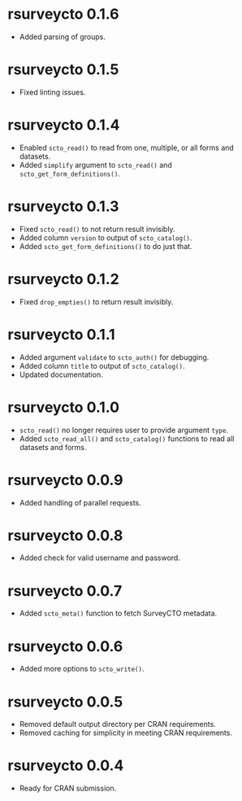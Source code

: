 # rsurveycto 0.1.6
* Added parsing of groups.

# rsurveycto 0.1.5
* Fixed linting issues.

# rsurveycto 0.1.4
* Enabled `scto_read()` to read from one, multiple, or all forms and datasets.
* Added `simplify` argument to `scto_read()` and `scto_get_form_definitions()`.

# rsurveycto 0.1.3
* Fixed `scto_read()` to not return result invisibly.
* Added column `version` to output of `scto_catalog()`.
* Added `scto_get_form_definitions()` to do just that.

# rsurveycto 0.1.2
* Fixed `drop_empties()` to return result invisibly.

# rsurveycto 0.1.1
* Added argument `validate` to `scto_auth()` for debugging.
* Added column `title` to output of `scto_catalog()`.
* Updated documentation.

# rsurveycto 0.1.0
* `scto_read()` no longer requires user to provide argument `type`.
* Added `scto_read_all()` and `scto_catalog()` functions to read all datasets and forms.

# rsurveycto 0.0.9
* Added handling of parallel requests.

# rsurveycto 0.0.8
* Added check for valid username and password.

# rsurveycto 0.0.7
* Added `scto_meta()` function to fetch SurveyCTO metadata.

# rsurveycto 0.0.6
* Added more options to `scto_write()`.

# rsurveycto 0.0.5
* Removed default output directory per CRAN requirements.
* Removed caching for simplicity in meeting CRAN requirements.

# rsurveycto 0.0.4
* Ready for CRAN submission.
